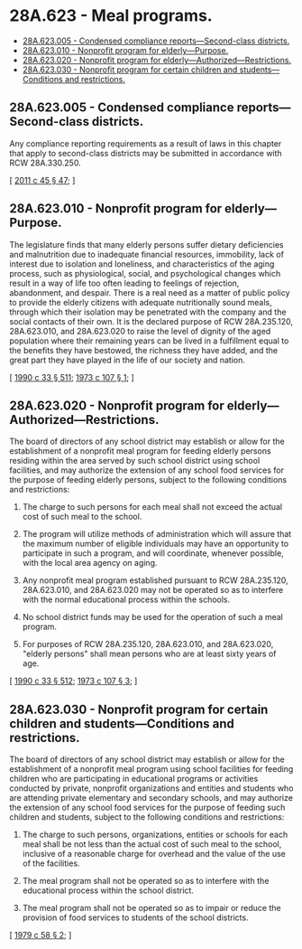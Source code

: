 # 28A.623 - Meal programs.
* [28A.623.005 - Condensed compliance reports—Second-class districts.](#28a623005---condensed-compliance-reportssecond-class-districts)
* [28A.623.010 - Nonprofit program for elderly—Purpose.](#28a623010---nonprofit-program-for-elderlypurpose)
* [28A.623.020 - Nonprofit program for elderly—Authorized—Restrictions.](#28a623020---nonprofit-program-for-elderlyauthorizedrestrictions)
* [28A.623.030 - Nonprofit program for certain children and students—Conditions and restrictions.](#28a623030---nonprofit-program-for-certain-children-and-studentsconditions-and-restrictions)
## 28A.623.005 - Condensed compliance reports—Second-class districts.
Any compliance reporting requirements as a result of laws in this chapter that apply to second-class districts may be submitted in accordance with RCW 28A.330.250.

\[ [2011 c 45 § 47](https://lawfilesext.leg.wa.gov/biennium/2011-12/Pdf/Bills/Session%20Laws/Senate/5184-S.SL.pdf?cite=2011%20c%2045%20§%2047); \]

## 28A.623.010 - Nonprofit program for elderly—Purpose.
The legislature finds that many elderly persons suffer dietary deficiencies and malnutrition due to inadequate financial resources, immobility, lack of interest due to isolation and loneliness, and characteristics of the aging process, such as physiological, social, and psychological changes which result in a way of life too often leading to feelings of rejection, abandonment, and despair. There is a real need as a matter of public policy to provide the elderly citizens with adequate nutritionally sound meals, through which their isolation may be penetrated with the company and the social contacts of their own. It is the declared purpose of RCW 28A.235.120, 28A.623.010, and 28A.623.020 to raise the level of dignity of the aged population where their remaining years can be lived in a fulfillment equal to the benefits they have bestowed, the richness they have added, and the great part they have played in the life of our society and nation.

\[ [1990 c 33 § 511](https://leg.wa.gov/CodeReviser/documents/sessionlaw/1990c33.pdf?cite=1990%20c%2033%20§%20511); [1973 c 107 § 1](https://leg.wa.gov/CodeReviser/documents/sessionlaw/1973c107.pdf?cite=1973%20c%20107%20§%201); \]

## 28A.623.020 - Nonprofit program for elderly—Authorized—Restrictions.
The board of directors of any school district may establish or allow for the establishment of a nonprofit meal program for feeding elderly persons residing within the area served by such school district using school facilities, and may authorize the extension of any school food services for the purpose of feeding elderly persons, subject to the following conditions and restrictions:

1. The charge to such persons for each meal shall not exceed the actual cost of such meal to the school.

2. The program will utilize methods of administration which will assure that the maximum number of eligible individuals may have an opportunity to participate in such a program, and will coordinate, whenever possible, with the local area agency on aging.

3. Any nonprofit meal program established pursuant to RCW 28A.235.120, 28A.623.010, and 28A.623.020 may not be operated so as to interfere with the normal educational process within the schools.

4. No school district funds may be used for the operation of such a meal program.

5. For purposes of RCW 28A.235.120, 28A.623.010, and 28A.623.020, "elderly persons" shall mean persons who are at least sixty years of age.

\[ [1990 c 33 § 512](https://leg.wa.gov/CodeReviser/documents/sessionlaw/1990c33.pdf?cite=1990%20c%2033%20§%20512); [1973 c 107 § 3](https://leg.wa.gov/CodeReviser/documents/sessionlaw/1973c107.pdf?cite=1973%20c%20107%20§%203); \]

## 28A.623.030 - Nonprofit program for certain children and students—Conditions and restrictions.
The board of directors of any school district may establish or allow for the establishment of a nonprofit meal program using school facilities for feeding children who are participating in educational programs or activities conducted by private, nonprofit organizations and entities and students who are attending private elementary and secondary schools, and may authorize the extension of any school food services for the purpose of feeding such children and students, subject to the following conditions and restrictions:

1. The charge to such persons, organizations, entities or schools for each meal shall be not less than the actual cost of such meal to the school, inclusive of a reasonable charge for overhead and the value of the use of the facilities.

2. The meal program shall not be operated so as to interfere with the educational process within the school district.

3. The meal program shall not be operated so as to impair or reduce the provision of food services to students of the school districts.

\[ [1979 c 58 § 2](https://leg.wa.gov/CodeReviser/documents/sessionlaw/1979c58.pdf?cite=1979%20c%2058%20§%202); \]


